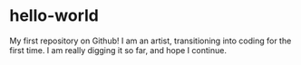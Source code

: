 # hello-world
My first repository on Github!
I am an artist, transitioning into coding for the first time. I am really digging it so far, and hope I continue. 

